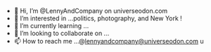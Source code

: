 - 👋 Hi, I’m @LennyAndCompany on universeodon.com 
- 👀 I’m interested in ...politics, photography, and New York !
- 🌱 I’m currently learning ...
- 💞️ I’m looking to collaborate on ...
- 📫 How to reach me ...@lennyandcompany@universeodon.com
u

<!---
LennyAndCompany/LennyAndCompany is a ✨ special ✨ repository because its `README.md` (this file) appears on your GitHub profile.
You can click the Preview link to take a look at your changes.
--->
